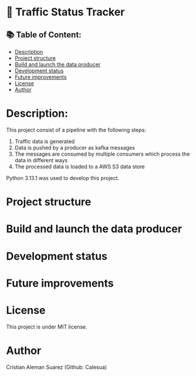 # 🚦 Traffic Status Tracker

## 📚 Table of Content:

- [Description](#description)
- [Project structure](#-project-structure)
- [Build and launch the data producer](#-build-and-launch-the-data-producer)
- [Development status](#-development-status)
- [Future improvements](#-future-improvements)
- [License](#license)
- [Author](#author)



# Description:

This project consist of a pipeline with the following steps:
1. Traffic data is generated
2. Data is pushed by a producer as kafka messages
3. The messages are consumed by multiple consumers which process the data in different ways
4. The processed data is loaded to a AWS S3 data store

Python 3.13.1 was used to develop this project.

# Project structure



# Build and launch the data producer



# Development status



# Future improvements



# License

This project is under MIT license.


# Author

Cristian Aleman Suarez (Github: Calesua)